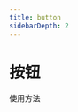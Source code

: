 ```yaml
---
title: button
sidebarDepth: 2
---
```

# 按钮
使用方法
<ClientOnly>
  <button-demos></button-demos>
</ClientOnly>

